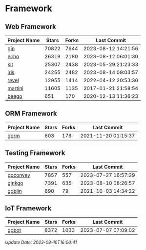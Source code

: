 # Framework

## Web Framework
| Project Name | Stars | Forks | Last Commit |
| ------------ | ----- | ----- | ----------- |
| [gin](https://github.com/gin-gonic/gin) | 70822 | 7644 | 2023-08-12 14:21:56 |
| [echo](https://github.com/labstack/echo) | 26319 | 2180 | 2023-08-12 06:01:30 |
| [kit](https://github.com/go-kit/kit) | 25307 | 2438 | 2023-05-29 21:23:33 |
| [iris](https://github.com/kataras/iris) | 24255 | 2482 | 2023-08-14 09:03:57 |
| [revel](https://github.com/revel/revel) | 12955 | 1414 | 2022-04-12 20:53:30 |
| [martini](https://github.com/go-martini/martini) | 11605 | 1135 | 2017-01-21 21:58:54 |
| [beego](https://github.com/astaxie/beego) | 651 | 170 | 2020-12-13 11:36:23 |

## ORM Framework
| Project Name | Stars | Forks | Last Commit |
| ------------ | ----- | ----- | ----------- |
| [gorm](https://github.com/jinzhu/gorm) | 603 | 178 | 2021-11-20 01:15:37 |

## Testing Framework
| Project Name | Stars | Forks | Last Commit |
| ------------ | ----- | ----- | ----------- |
| [goconvey](https://github.com/smartystreets/goconvey) | 7857 | 557 | 2023-07-27 16:57:29 |
| [ginkgo](https://github.com/onsi/ginkgo) | 7391 | 635 | 2023-08-10 08:26:57 |
| [goblin](https://github.com/franela/goblin) | 890 | 79 | 2021-10-03 14:34:22 |

## IoT Framework
| Project Name | Stars | Forks | Last Commit |
| ------------ | ----- | ----- | ----------- |
| [gobot](https://github.com/hybridgroup/gobot) | 8372 | 1033 | 2023-07-07 07:09:02 |

*Update Date: 2023-08-16T16:00:41*